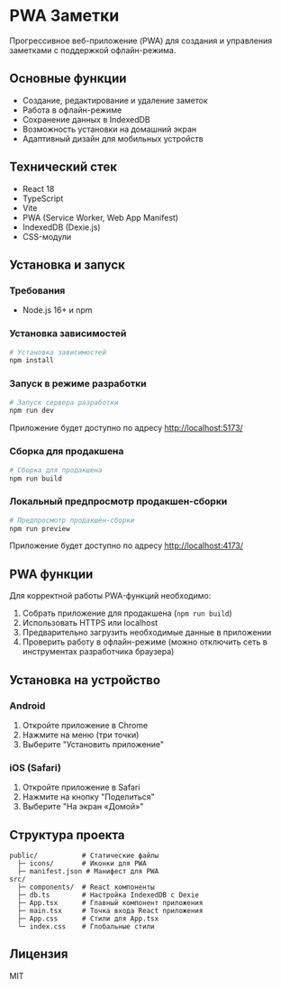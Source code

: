 # PWA Заметки

Прогрессивное веб-приложение (PWA) для создания и управления заметками с поддержкой офлайн-режима.

## Основные функции

- Создание, редактирование и удаление заметок
- Работа в офлайн-режиме
- Сохранение данных в IndexedDB
- Возможность установки на домашний экран
- Адаптивный дизайн для мобильных устройств

## Технический стек

- React 18
- TypeScript
- Vite
- PWA (Service Worker, Web App Manifest)
- IndexedDB (Dexie.js)
- CSS-модули

## Установка и запуск

### Требования

- Node.js 16+ и npm

### Установка зависимостей

```bash
# Установка зависимостей
npm install
```

### Запуск в режиме разработки

```bash
# Запуск сервера разработки
npm run dev
```

Приложение будет доступно по адресу [http://localhost:5173/](http://localhost:5173/)

### Сборка для продакшена

```bash
# Сборка для продакшена
npm run build
```

### Локальный предпросмотр продакшен-сборки

```bash
# Предпросмотр продакшен-сборки
npm run preview
```
Приложение будет доступно по адресу [http://localhost:4173/](http://localhost:4173/)

## PWA функции

Для корректной работы PWA-функций необходимо:

1. Собрать приложение для продакшена (`npm run build`)
2. Использовать HTTPS или localhost
3. Предварительно загрузить необходимые данные в приложении
4. Проверить работу в офлайн-режиме (можно отключить сеть в инструментах разработчика браузера)

## Установка на устройство

### Android
1. Откройте приложение в Chrome
2. Нажмите на меню (три точки)
3. Выберите "Установить приложение"

### iOS (Safari)
1. Откройте приложение в Safari
2. Нажмите на кнопку "Поделиться"
3. Выберите "На экран «Домой»"

## Структура проекта

```
public/           # Статические файлы
  ├─ icons/       # Иконки для PWA
  ├─ manifest.json # Манифест для PWA
src/
  ├─ components/  # React компоненты
  ├─ db.ts        # Настройка IndexedDB с Dexie
  ├─ App.tsx      # Главный компонент приложения
  ├─ main.tsx     # Точка входа React приложения
  ├─ App.css      # Стили для App.tsx
  └─ index.css    # Глобальные стили
```

## Лицензия

MIT
